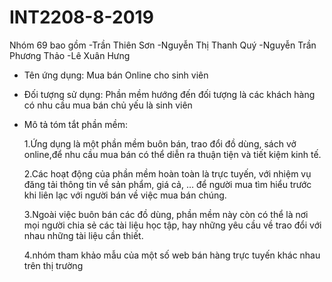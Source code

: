 # INT2208-8-2019
Nhóm 69 bao gồm
-Trần Thiên Sơn
-Nguyễn Thị Thanh Quý
-Nguyễn Trần Phương Thảo
-Lê Xuân Hưng
* Tên ứng dụng: Mua bán Online cho sinh viên
* Đối tượng sử dụng: Phần mềm hướng đến đối tượng là các khách hàng có nhu cầu mua bán chủ yếu là sinh viên 
* Mô tả tóm tắt phần mềm:

  1.Ứng dụng là một phần mềm buôn bán, trao đổi đồ dùng, sách vở online,để nhu cầu mua bán có thể diễn ra thuận tiện và tiết kiệm kinh tế.
  
  2.Các hoạt động của phần mềm hoàn toàn là trực tuyến, với nhiệm vụ đăng tải thông tin về sản phẩm, giá cả, … để người mua tìm hiểu           trước khi liên lạc với người bán về việc mua bán chúng.
  
  3.Ngoài việc buôn bán các đồ dùng, phần mềm này còn có thể là nơi mọi người chia sẻ các tài liệu học tập, hay những yêu cầu về trao         đổi với nhau những tài liệu cần thiết.
  
  4.nhóm tham khảo mẫu của một số web bán hàng trực tuyến khác nhau trên thị trường

